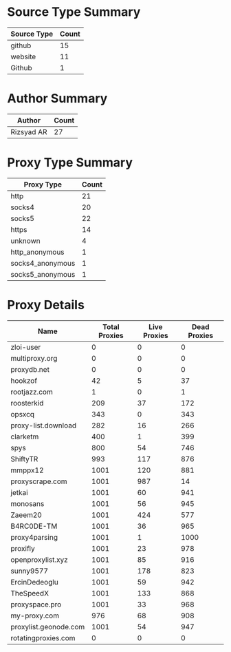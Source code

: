 # Source Type Summary

| Source Type | Count |
|-------------|-------|
| github | 15 |
| website | 11 |
| Github | 1 |


# Author Summary

| Author | Count |
|--------|-------|
| Rizsyad AR | 27 |


# Proxy Type Summary

| Proxy Type | Count |
|------------|-------|
| http | 21 |
| socks4 | 20 |
| socks5 | 22 |
| https | 14 |
| unknown | 4 |
| http_anonymous | 1 |
| socks4_anonymous | 1 |
| socks5_anonymous | 1 |


# Proxy Details

| Name | Total Proxies | Live Proxies | Dead Proxies |
|------|---------------|--------------|---------------|
| zloi-user | 0 | 0 | 0 |
| multiproxy.org | 0 | 0 | 0 |
| proxydb.net | 0 | 0 | 0 |
| hookzof | 42 | 5 | 37 |
| rootjazz.com | 1 | 0 | 1 |
| roosterkid | 209 | 37 | 172 |
| opsxcq | 343 | 0 | 343 |
| proxy-list.download | 282 | 16 | 266 |
| clarketm | 400 | 1 | 399 |
| spys | 800 | 54 | 746 |
| ShiftyTR | 993 | 117 | 876 |
| mmppx12 | 1001 | 120 | 881 |
| proxyscrape.com | 1001 | 987 | 14 |
| jetkai | 1001 | 60 | 941 |
| monosans | 1001 | 56 | 945 |
| Zaeem20 | 1001 | 424 | 577 |
| B4RC0DE-TM | 1001 | 36 | 965 |
| proxy4parsing | 1001 | 1 | 1000 |
| proxifly | 1001 | 23 | 978 |
| openproxylist.xyz | 1001 | 85 | 916 |
| sunny9577 | 1001 | 178 | 823 |
| ErcinDedeoglu | 1001 | 59 | 942 |
| TheSpeedX | 1001 | 133 | 868 |
| proxyspace.pro | 1001 | 33 | 968 |
| my-proxy.com | 976 | 68 | 908 |
| proxylist.geonode.com | 1001 | 54 | 947 |
| rotatingproxies.com | 0 | 0 | 0 |
